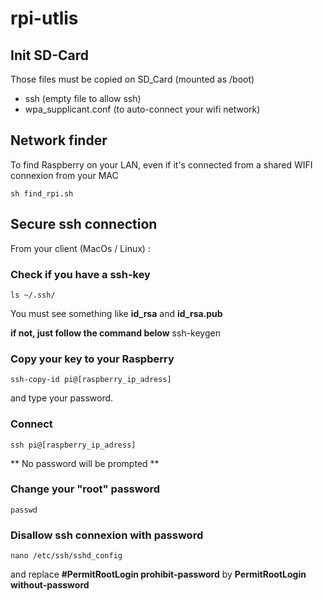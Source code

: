 # rpi-utlis
## Init SD-Card

Those files must be copied on SD_Card (mounted as /boot)
 - ssh (empty file to allow ssh)
 - wpa_supplicant.conf (to auto-connect your wifi network)

## Network finder

To find Raspberry on your LAN, even if it's connected from a shared WIFI connexion from your MAC

	sh find_rpi.sh

## Secure ssh connection

From your client (MacOs / Linux) :

### Check if you have a ssh-key 

	ls ~/.ssh/

You must see something like **id_rsa** and **id_rsa.pub**

**if not, just follow the command below**
	ssh-keygen

### Copy your key to your Raspberry

	ssh-copy-id pi@[raspberry_ip_adress]

and type your password.

### Connect

	ssh pi@[raspberry_ip_adress]

** No password will be prompted **

### Change your "root" password

	passwd

### Disallow ssh connexion with password

	nano /etc/ssh/sshd_config

and replace **#PermitRootLogin prohibit-password** by **PermitRootLogin without-password**



